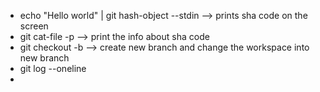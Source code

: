 
* echo "Hello world" | git hash-object --stdin --> prints sha code on the screen 
* git cat-file <commit-id> -p --> print the info about sha code
* git checkout -b --> create new branch and change the workspace into new branch
* git log --oneline
* 
